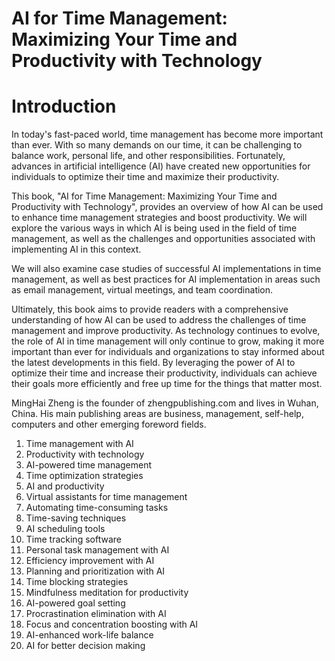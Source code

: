 # AI for Time Management: Maximizing Your Time and Productivity with Technology

# Introduction

In today's fast-paced world, time management has become more important than ever. With so many demands on our time, it can be challenging to balance work, personal life, and other responsibilities. Fortunately, advances in artificial intelligence (AI) have created new opportunities for individuals to optimize their time and maximize their productivity.

This book, "AI for Time Management: Maximizing Your Time and Productivity with Technology", provides an overview of how AI can be used to enhance time management strategies and boost productivity. We will explore the various ways in which AI is being used in the field of time management, as well as the challenges and opportunities associated with implementing AI in this context.

We will also examine case studies of successful AI implementations in time management, as well as best practices for AI implementation in areas such as email management, virtual meetings, and team coordination.

Ultimately, this book aims to provide readers with a comprehensive understanding of how AI can be used to address the challenges of time management and improve productivity. As technology continues to evolve, the role of AI in time management will only continue to grow, making it more important than ever for individuals and organizations to stay informed about the latest developments in this field. By leveraging the power of AI to optimize their time and increase their productivity, individuals can achieve their goals more efficiently and free up time for the things that matter most.

MingHai Zheng is the founder of zhengpublishing.com and lives in Wuhan, China. His main publishing areas are business, management, self-help, computers and other emerging foreword fields.



1. Time management with AI
2. Productivity with technology
3. AI-powered time management
4. Time optimization strategies
5. AI and productivity
6. Virtual assistants for time management
7. Automating time-consuming tasks
8. Time-saving techniques
9. AI scheduling tools
10. Time tracking software
11. Personal task management with AI
12. Efficiency improvement with AI
13. Planning and prioritization with AI
14. Time blocking strategies
15. Mindfulness meditation for productivity
16. AI-powered goal setting
17. Procrastination elimination with AI
18. Focus and concentration boosting with AI
19. AI-enhanced work-life balance
20. AI for better decision making

